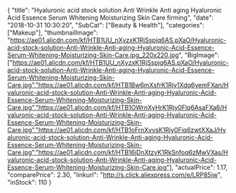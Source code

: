 {
	"title": "Hyaluronic acid stock solution Anti Wrinkle Anti aging Hyaluronic Acid Essence Serum Whitening Moisturizing Skin Care firming",
	"date": "2018-10-31 10:30:20",
	"SubCat": ["Beauty & Health"],
	"categories": ["Makeup"],
	"thumbnailImage": "https://ae01.alicdn.com/kf/HTB1UU_nXyzxK1RjSspjq6AS.pXaO/Hyaluronic-acid-stock-solution-Anti-Wrinkle-Anti-aging-Hyaluronic-Acid-Essence-Serum-Whitening-Moisturizing-Skin-Care.jpg_220x220.jpg",
	"BigImage": ["https://ae01.alicdn.com/kf/HTB1UU_nXyzxK1RjSspjq6AS.pXaO/Hyaluronic-acid-stock-solution-Anti-Wrinkle-Anti-aging-Hyaluronic-Acid-Essence-Serum-Whitening-Moisturizing-Skin-Care.jpg","https://ae01.alicdn.com/kf/HTB1Bw6mXsfrK1Rjy1Xdq6yemFXan/Hyaluronic-acid-stock-solution-Anti-Wrinkle-Anti-aging-Hyaluronic-Acid-Essence-Serum-Whitening-Moisturizing-Skin-Care.jpg","https://ae01.alicdn.com/kf/HTB1OWrnXyHrK1Rjy0Flq6AsaFXa6/Hyaluronic-acid-stock-solution-Anti-Wrinkle-Anti-aging-Hyaluronic-Acid-Essence-Serum-Whitening-Moisturizing-Skin-Care.jpg","https://ae01.alicdn.com/kf/HTB1oFrnXvvsK1Rjy0Fiq6zwtXXaJ/Hyaluronic-acid-stock-solution-Anti-Wrinkle-Anti-aging-Hyaluronic-Acid-Essence-Serum-Whitening-Moisturizing-Skin-Care.jpg","https://ae01.alicdn.com/kf/HTB16jDnXtzvK1RkSnfoq6zMwVXas/Hyaluronic-acid-stock-solution-Anti-Wrinkle-Anti-aging-Hyaluronic-Acid-Essence-Serum-Whitening-Moisturizing-Skin-Care.jpg"],
	"actualPrice": 1.17,
	"comparePrice": 2.30,
	"linkurl": "http://s.click.aliexpress.com/e/LRP85jw",
	"inStock": 110
}
